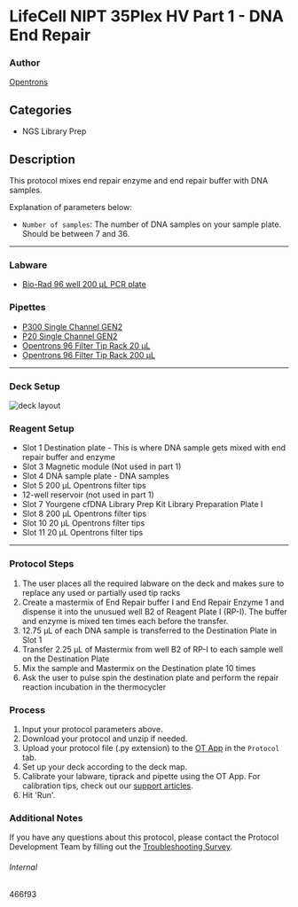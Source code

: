 # LifeCell NIPT 35Plex HV Part 1 - DNA End Repair

### Author
[Opentrons](https://opentrons.com/)

## Categories
* NGS Library Prep

## Description
This protocol mixes end repair enzyme and end repair buffer with DNA samples.

Explanation of parameters below:
* `Number of samples`: The number of DNA samples on your sample plate. Should be between 7 and 36.

---

### Labware
* [Bio-Rad 96 well 200 µL PCR plate](https://labware.opentrons.com/biorad_96_wellplate_200ul_pcr?category=wellPlate)

### Pipettes
* [P300 Single Channel GEN2](https://shop.opentrons.com/single-channel-electronic-pipette-p20/)
* [P20 Single Channel GEN2](https://shop.opentrons.com/single-channel-electronic-pipette-p20/)
* [Opentrons 96 Filter Tip Rack 20 µL](https://labware.opentrons.com/opentrons_96_filtertiprack_20ul/)
* [Opentrons 96 Filter Tip Rack 200 µL](https://labware.opentrons.com/opentrons_96_filtertiprack_200ul/)

---

### Deck Setup

![deck layout](https://opentrons-protocol-library-website.s3.amazonaws.com/custom-README-images/466f93/deck_state_part1_466f93.jpeg)

### Reagent Setup
* Slot 1 Destination plate - This is where DNA sample gets mixed with end repair buffer and enzyme
* Slot 3 Magnetic module (Not used in part 1)
* Slot 4 DNA sample plate  - DNA samples
* Slot 5 200 µL Opentrons filter tips
* 12-well reservoir (not used in part 1)
* Slot 7 Yourgene cfDNA Library Prep Kit Library Preparation Plate I
* Slot 8 200 µL Opentrons filter tips
* Slot 10 20 µL Opentrons filter tips
* Slot 11 20 µL Opentrons filter tips

---

### Protocol Steps
1. The user places all the required labware on the deck and makes sure to replace any used or partially used tip racks
2. Create a mastermix of End Repair buffer I and End Repair Enzyme 1 and dispense it into the unusued well B2 of Reagent Plate I (RP-I). The buffer and enzyme is mixed ten times each before the transfer.
3. 12.75 µL of each DNA sample is transferred to the Destination Plate in Slot 1
4. Transfer 2.25 µL of Mastermix from well B2 of RP-I to each sample well on the Destination Plate
5. Mix the sample and Mastermix on the Destination plate 10 times
6. Ask the user to pulse spin the destination plate and perform the repair reaction incubation in the thermocycler

### Process
1. Input your protocol parameters above.
2. Download your protocol and unzip if needed.
3. Upload your protocol file (.py extension) to the [OT App](https://opentrons.com/ot-app) in the `Protocol` tab.
4. Set up your deck according to the deck map.
5. Calibrate your labware, tiprack and pipette using the OT App. For calibration tips, check out our [support articles](https://support.opentrons.com/en/collections/1559720-guide-for-getting-started-with-the-ot-2).
6. Hit 'Run'.

### Additional Notes
If you have any questions about this protocol, please contact the Protocol Development Team by filling out the [Troubleshooting Survey](https://protocol-troubleshooting.paperform.co/).

###### Internal
466f93
